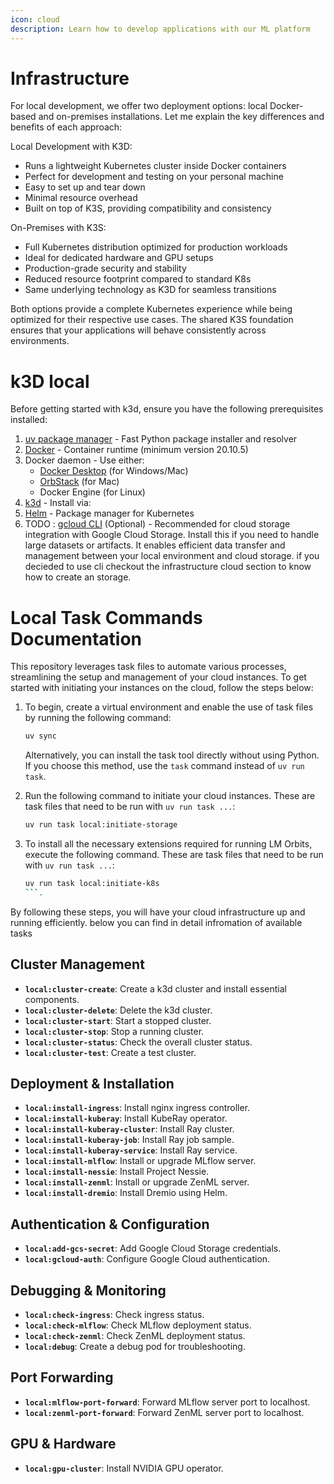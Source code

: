 ```yaml
---
icon: cloud
description: Learn how to develop applications with our ML platform
---
```


# Infrastructure
For local development, we offer two deployment options: local Docker-based and on-premises installations. Let me explain the key differences and benefits of each approach:

Local Development with K3D:
- Runs a lightweight Kubernetes cluster inside Docker containers
- Perfect for development and testing on your personal machine
- Easy to set up and tear down
- Minimal resource overhead
- Built on top of K3S, providing compatibility and consistency

On-Premises with K3S:
- Full Kubernetes distribution optimized for production workloads
- Ideal for dedicated hardware and GPU setups
- Production-grade security and stability
- Reduced resource footprint compared to standard K8s
- Same underlying technology as K3D for seamless transitions

Both options provide a complete Kubernetes experience while being optimized for their respective use cases. The shared K3S foundation ensures that your applications will behave consistently across environments.

# k3D local 
Before getting started with k3d, ensure you have the following prerequisites installed:

1. [uv package manager](https://github.com/astral-sh/uv) - Fast Python package installer and resolver
2. [Docker](https://docs.docker.com/get-docker/) - Container runtime (minimum version 20.10.5)
3. Docker daemon - Use either:
   - [Docker Desktop](https://www.docker.com/products/docker-desktop/) (for Windows/Mac)
   - [OrbStack](https://orbstack.dev/) (for Mac)
   - Docker Engine (for Linux)
4. [k3d](https://k3d.io/stable/#installation) - Install via:
5. [Helm](https://helm.sh/docs/intro/install/) - Package manager for Kubernetes
6. TODO : [gcloud CLI](https://cloud.google.com/sdk/docs/install) (Optional) - Recommended for cloud storage integration with Google Cloud Storage. Install this if you need to handle large datasets or artifacts. It enables efficient data transfer and management between your local environment and cloud storage. if you decieded to use cli checkout the infrastructure cloud section to know how to create an storage.


# Local Task Commands Documentation


This repository leverages task files to automate various processes, streamlining the setup and management of your cloud instances. To get started with initiating your instances on the cloud, follow the steps below:

1. To begin, create a virtual environment and enable the use of task files by running the following command:
   ```bash
   uv sync
   ```
   Alternatively, you can install the task tool directly without using Python. If you choose this method, use the `task` command instead of `uv run task`.

2. Run the following command to initiate your cloud instances. These are task files that need to be run with `uv run task ...`:
   ```bash
   uv run task local:initiate-storage
   ```

3. To install all the necessary extensions required for running LM Orbits, execute the following command. These are task files that need to be run with `uv run task ...`:
   ```bash
   uv run task local:initiate-k8s
   ```.

By following these steps, you will have your cloud infrastructure up and running efficiently. below you can find in detail infromation of available tasks

## Cluster Management
- **`local:cluster-create`**: Create a k3d cluster and install essential components.
- **`local:cluster-delete`**: Delete the k3d cluster.
- **`local:cluster-start`**: Start a stopped cluster.
- **`local:cluster-stop`**: Stop a running cluster.
- **`local:cluster-status`**: Check the overall cluster status.
- **`local:cluster-test`**: Create a test cluster.

## Deployment & Installation
- **`local:install-ingress`**: Install nginx ingress controller.
- **`local:install-kuberay`**: Install KubeRay operator.
- **`local:install-kuberay-cluster`**: Install Ray cluster.
- **`local:install-kuberay-job`**: Install Ray job sample.
- **`local:install-kuberay-service`**: Install Ray service.
- **`local:install-mlflow`**: Install or upgrade MLflow server.
- **`local:install-nessie`**: Install Project Nessie.
- **`local:install-zenml`**: Install or upgrade ZenML server.
- **`local:install-dremio`**: Install Dremio using Helm.

## Authentication & Configuration
- **`local:add-gcs-secret`**: Add Google Cloud Storage credentials.
- **`local:gcloud-auth`**: Configure Google Cloud authentication.

## Debugging & Monitoring
- **`local:check-ingress`**: Check ingress status.
- **`local:check-mlflow`**: Check MLflow deployment status.
- **`local:check-zenml`**: Check ZenML deployment status.
- **`local:debug`**: Create a debug pod for troubleshooting.

## Port Forwarding
- **`local:mlflow-port-forward`**: Forward MLflow server port to localhost.
- **`local:zenml-port-forward`**: Forward ZenML server port to localhost.

## GPU & Hardware
- **`local:gpu-cluster`**: Install NVIDIA GPU operator.
